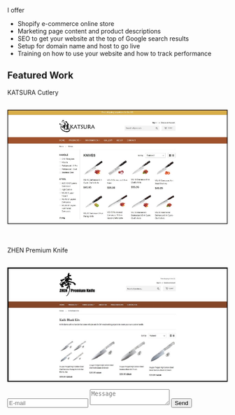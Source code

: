 <html>
<body>
	<p>I offer
	<ul>
		<li>Shopify e-commerce online store</li>
		<li>Marketing page content and product descriptions</li>
		<li>SEO to get your website at the top of Google search results</li>
		<li>Setup for domain name and host to go live</li>
		<li>Training on how to use your website and how to track performance</li>
	</ul></p>
	<h2>Featured Work</h2>
	<p>KATSURA Cutlery<br><br></p>
	<p><a href="http://www.katsuracutlery.com" target="_blank" rel="noopener"><img class="aligncenter size-full wp-image-35" 		src="images/shopify_katsura.jpg"/></a></p>
	<p><br><br>ZHEN Premium Knife<br><br></p>
	<p><a href="http://www.zhenpremiumknife.com" target="_blank" rel="noopener"><img class="aligncenter size-full wp-image-35" 	src="images/shopify_zhen.jpg"/></a></p>
	<form action="https://formspree.io/edwincheng097@gmail.com"
      method="POST">
    <input type="email" name="email" placeholder="E-mail">
    <textarea name="message" placeholder="Message"></textarea>
	<button type="submit">Send</button>
</form>
</body>
</html>
